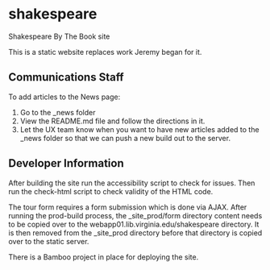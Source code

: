 # shakespeare
Shakespeare By The Book site

This is a static website replaces work Jeremy began for it.

## Communications Staff

To add articles to the News page:

1. Go to the _news folder
2. View the README.md file and follow the directions in it.
3. Let the UX team know when you want to have new articles added to the _news folder so that we can push a new build out to the server.

## Developer Information

After building the site run the accessibility script to check for issues. Then
run the check-html script to check validity of the HTML code.

The tour form requires a form submission which is done via AJAX. After running
the prod-build process, the _site_prod/form directory content needs to be
copied over to the webapp01.lib.virginia.edu/shakespeare directory. It is then
removed from the _site_prod directory before that directory is copied over to
the static server.

There is a Bamboo project in place for deploying the site.
